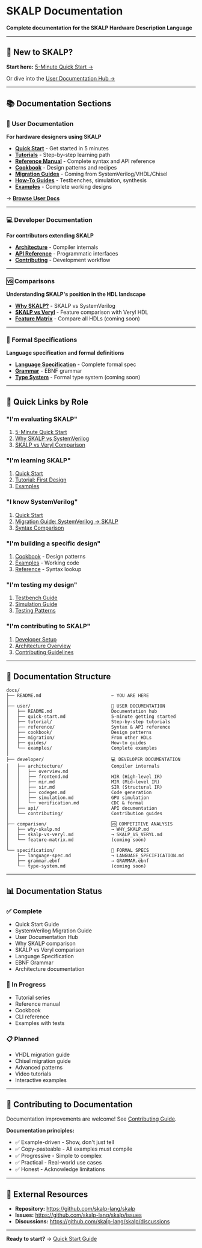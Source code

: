 # SKALP Documentation

**Complete documentation for the SKALP Hardware Description Language**

---

## 🚀 New to SKALP?

**Start here:** [5-Minute Quick Start →](user/quick-start.md)

Or dive into the [User Documentation Hub →](user/README.md)

---

## 📚 Documentation Sections

### 👥 User Documentation
**For hardware designers using SKALP**

- [**Quick Start**](user/quick-start.md) - Get started in 5 minutes
- [**Tutorials**](user/tutorial/) - Step-by-step learning path
- [**Reference Manual**](user/reference/) - Complete syntax and API reference
- [**Cookbook**](user/cookbook/) - Design patterns and recipes
- [**Migration Guides**](user/migration/) - Coming from SystemVerilog/VHDL/Chisel
- [**How-To Guides**](user/guides/) - Testbenches, simulation, synthesis
- [**Examples**](user/examples/) - Complete working designs

→ [**Browse User Docs**](user/README.md)

---

### 💻 Developer Documentation
**For contributors extending SKALP**

- [**Architecture**](developer/architecture/) - Compiler internals
- [**API Reference**](developer/api/) - Programmatic interfaces
- [**Contributing**](developer/contributing/) - Development workflow

---

### 🆚 Comparisons
**Understanding SKALP's position in the HDL landscape**

- [**Why SKALP?**](WHY_SKALP.md) - SKALP vs SystemVerilog
- [**SKALP vs Veryl**](SKALP_VS_VERYL.md) - Feature comparison with Veryl HDL
- [**Feature Matrix**](comparison/feature-matrix.md) - Compare all HDLs (coming soon)

---

### 📖 Formal Specifications
**Language specification and formal definitions**

- [**Language Specification**](LANGUAGE_SPECIFICATION.md) - Complete formal spec
- [**Grammar**](GRAMMAR.ebnf) - EBNF grammar
- [**Type System**](specification/type-system.md) - Formal type system (coming soon)

---

## 🎯 Quick Links by Role

### "I'm evaluating SKALP"
1. [5-Minute Quick Start](user/quick-start.md)
2. [Why SKALP vs SystemVerilog](WHY_SKALP.md)
3. [SKALP vs Veryl Comparison](SKALP_VS_VERYL.md)

### "I'm learning SKALP"
1. [Quick Start](user/quick-start.md)
2. [Tutorial: First Design](user/tutorial/01-first-design.md)
3. [Examples](user/examples/)

### "I know SystemVerilog"
1. [Quick Start](user/quick-start.md)
2. [Migration Guide: SystemVerilog → SKALP](user/migration/from-systemverilog.md)
3. [Syntax Comparison](user/migration/comparison-table.md)

### "I'm building a specific design"
1. [Cookbook](user/cookbook/) - Design patterns
2. [Examples](user/examples/) - Working code
3. [Reference](user/reference/) - Syntax lookup

### "I'm testing my design"
1. [Testbench Guide](user/guides/testbench.md)
2. [Simulation Guide](user/guides/simulation.md)
3. [Testing Patterns](user/cookbook/testing.md)

### "I'm contributing to SKALP"
1. [Developer Setup](developer/contributing/setup.md)
2. [Architecture Overview](developer/architecture/overview.md)
3. [Contributing Guidelines](developer/contributing/workflow.md)

---

## 📂 Documentation Structure

```
docs/
├── README.md                          ← YOU ARE HERE
│
├── user/                              👥 USER DOCUMENTATION
│   ├── README.md                      Documentation hub
│   ├── quick-start.md                 5-minute getting started
│   ├── tutorial/                      Step-by-step tutorials
│   ├── reference/                     Syntax & API reference
│   ├── cookbook/                      Design patterns
│   ├── migration/                     From other HDLs
│   ├── guides/                        How-to guides
│   └── examples/                      Complete examples
│
├── developer/                         💻 DEVELOPER DOCUMENTATION
│   ├── architecture/                  Compiler internals
│   │   ├── overview.md
│   │   ├── frontend.md                HIR (High-level IR)
│   │   ├── mir.md                     MIR (Mid-level IR)
│   │   ├── sir.md                     SIR (Structural IR)
│   │   ├── codegen.md                 Code generation
│   │   ├── simulation.md              GPU simulation
│   │   └── verification.md            CDC & formal
│   ├── api/                           API documentation
│   └── contributing/                  Contribution guides
│
├── comparison/                        🆚 COMPETITIVE ANALYSIS
│   ├── why-skalp.md                   → WHY_SKALP.md
│   ├── skalp-vs-veryl.md              → SKALP_VS_VERYL.md
│   └── feature-matrix.md              (coming soon)
│
└── specification/                     📖 FORMAL SPECS
    ├── language-spec.md               → LANGUAGE_SPECIFICATION.md
    ├── grammar.ebnf                   → GRAMMAR.ebnf
    └── type-system.md                 (coming soon)
```

---

## 📊 Documentation Status

### ✅ Complete
- Quick Start Guide
- SystemVerilog Migration Guide
- User Documentation Hub
- Why SKALP comparison
- SKALP vs Veryl comparison
- Language Specification
- EBNF Grammar
- Architecture documentation

### 🚧 In Progress
- Tutorial series
- Reference manual
- Cookbook
- CLI reference
- Examples with tests

### 📋 Planned
- VHDL migration guide
- Chisel migration guide
- Advanced patterns
- Video tutorials
- Interactive examples

---

## 🤝 Contributing to Documentation

Documentation improvements are welcome! See [Contributing Guide](developer/contributing/setup.md).

**Documentation principles:**
- ✅ Example-driven - Show, don't just tell
- ✅ Copy-pasteable - All examples must compile
- ✅ Progressive - Simple to complex
- ✅ Practical - Real-world use cases
- ✅ Honest - Acknowledge limitations

---

## 🔗 External Resources

- **Repository:** https://github.com/skalp-lang/skalp
- **Issues:** https://github.com/skalp-lang/skalp/issues
- **Discussions:** https://github.com/skalp-lang/skalp/discussions

---

**Ready to start?** → [Quick Start Guide](user/quick-start.md)
